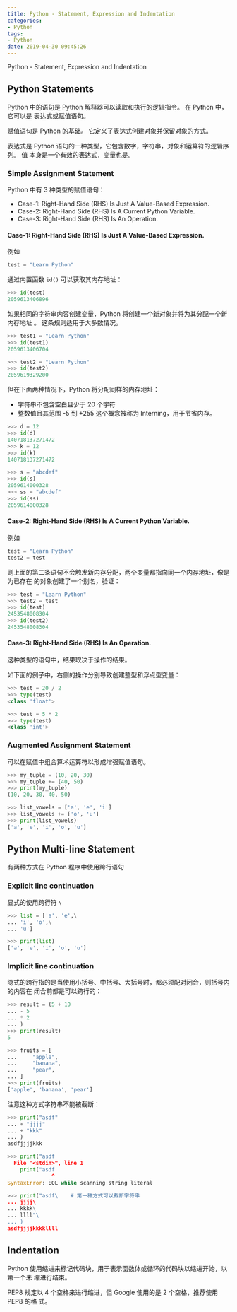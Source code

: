 ```yaml
---
title: Python - Statement, Expression and Indentation
categories:
- Python
tags:
- Python
date: 2019-04-30 09:45:26
---
```


Python - Statement, Expression and Indentation

<!--more-->

## Python Statements

Python 中的语句是 Python 解释器可以读取和执行的逻辑指令。 在 Python 中，它可以是
表达式或赋值语句。

赋值语句是 Python 的基础。 它定义了表达式创建对象并保留对象的方式。

表达式是 Python 语句的一种类型，它包含数字，字符串，对象和运算符的逻辑序列。 值
本身是一个有效的表达式，变量也是。

### Simple Assignment Statement

Python 中有 3 种类型的赋值语句：
* Case-1: Right-Hand Side (RHS) Is Just A Value-Based Expression.
* Case-2: Right-Hand Side (RHS) Is A Current Python Variable.
* Case-3: Right-Hand Side (RHS) Is An Operation.

#### Case-1: Right-Hand Side (RHS) Is Just A Value-Based Expression.

例如
```python
test = "Learn Python"
```

通过内置函数 `id()` 可以获取其内存地址：
```python
>>> id(test)
2059613406896
```

如果相同的字符串内容创建变量，Python 将创建一个新对象并将为其分配一个新内存地址
。 这条规则适用于大多数情况。
```python
>>> test1 = "Learn Python"
>>> id(test1)
2059613406704

>>> test2 = "Learn Python"
>>> id(test2)
2059619329200
```

但在下面两种情况下，Python 将分配同样的内存地址：
* 字符串不包含空白且少于 20 个字符
* 整数值且其范围 -5 到 +255
这个概念被称为 Interning，用于节省内存。
```python
>>> d = 12
>>> id(d)
140718137271472
>>> k = 12
>>> id(k)
140718137271472

>>> s = "abcdef"
>>> id(s)
2059614000328
>>> ss = "abcdef"
>>> id(ss)
2059614000328
```

#### Case-2: Right-Hand Side (RHS) Is A Current Python Variable.

例如
```python
test = "Learn Python"
test2 = test
```
则上面的第二条语句不会触发新内存分配，两个变量都指向同一个内存地址，像是为已存在
的对象创建了一个别名，验证：
```python
>>> test = "Learn Python"
>>> test2 = test
>>> id(test)
2453548008304
>>> id(test2)
2453548008304
```

#### Case-3: Right-Hand Side (RHS) Is An Operation.

这种类型的语句中，结果取决于操作的结果。

如下面的例子中，右侧的操作分别导致创建整型和浮点型变量：
```python
>>> test = 20 / 2
>>> type(test)
<class 'float'>

>>> test = 5 * 2
>>> type(test)
<class 'int'>
```

### Augmented Assignment Statement

可以在赋值中组合算术运算符以形成增强赋值语句。

```python
>>> my_tuple = (10, 20, 30)
>>> my_tuple += (40, 50)
>>> print(my_tuple)
(10, 20, 30, 40, 50)

>>> list_vowels = ['a', 'e', 'i']
>>> list_vowels += ['o', 'u']
>>> print(list_vowels)
['a', 'e', 'i', 'o', 'u']
```

## Python Multi-line Statement

有两种方式在 Python 程序中使用跨行语句

### Explicit line continuation

显式的使用跨行符 `\`
```python
>>> list = ['a', 'e',\
... 'i', 'o',\
... 'u']

>>> print(list)
['a', 'e', 'i', 'o', 'u']
```

### Implicit line continuation

隐式的跨行指的是当使用小括号、中括号、大括号时，都必须配对闭合，则括号内的内容在
闭合前都是可以跨行的：
```python
>>> result = (5 + 10
... - 5
... * 2
... )
>>> print(result)
5

>>> fruits = [
...     "apple",
...     "banana",
...     "pear",
... ]
>>> print(fruits)
['apple', 'banana', 'pear']
```

注意这种方式字符串不能被截断：
```python
>>> print("asdf"
... + "jjjj"
... + "kkk"
... )
asdfjjjjkkk

>>> print("asdf
  File "<stdin>", line 1
    print("asdf
              ^
SyntaxError: EOL while scanning string literal

>>> print("asdf\    # 第一种方式可以截断字符串
... jjjj\
... kkkk\
... llll"\
... )
asdfjjjjkkkkllll
```

## Indentation

Python 使用缩进来标记代码块，用于表示函数体或循环的代码块以缩进开始，以第一个未
缩进行结束。

PEP8 规定以 4 个空格来进行缩进，但 Google 使用的是 2 个空格，推荐使用 PEP8 的格
式。
